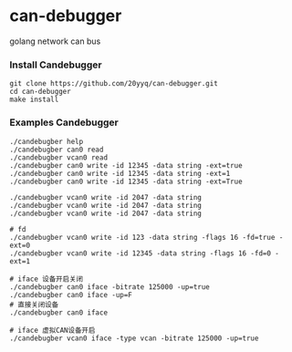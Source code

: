 # can-debugger
golang network can bus

### Install Candebugger
	git clone https://github.com/20yyq/can-debugger.git
	cd can-debugger
	make install

### Examples Candebugger
	./candebugber help
	./candebugber can0 read
	./candebugber vcan0 read
	./candebugber can0 write -id 12345 -data string -ext=true
	./candebugber can0 write -id 12345 -data string -ext=1
	./candebugber can0 write -id 12345 -data string -ext=True

	./candebugber vcan0 write -id 2047 -data string
	./candebugber vcan0 write -id 2047 -data string
	./candebugber vcan0 write -id 2047 -data string
	
	# fd
	./candebugber vcan0 write -id 123 -data string -flags 16 -fd=true -ext=0
	./candebugber vcan0 write -id 12345 -data string -flags 16 -fd=0 -ext=1
	
	# iface 设备开启关闭
	./candebugber can0 iface -bitrate 125000 -up=true
	./candebugber can0 iface -up=F
	# 直接关闭设备
	./candebugber can0 iface

	# iface 虚拟CAN设备开启
	./candebugber vcan0 iface -type vcan -bitrate 125000 -up=true

